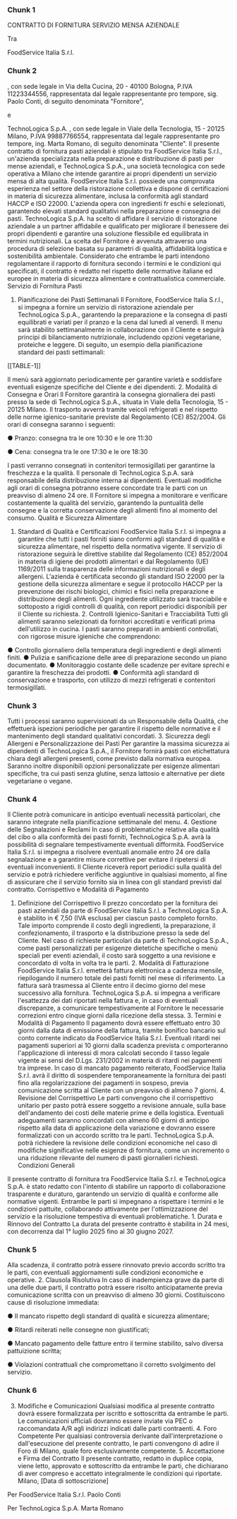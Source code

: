 ### Chunk 1

CONTRATTO DI FORNITURA SERVIZIO MENSA AZIENDALE

Tra

FoodService Italia S.r.l.

### Chunk 2

,  con sede legale in Via della Cucina, 20 - 40100 Bologna, P.IVA 11223344556,  rappresentata  dal  legale  rappresentante  pro  tempore,  sig. Paolo  Conti,  di seguito denominata "Fornitore",

e

TechnoLogica S.p.A. , con sede legale in Viale della Tecnologia, 15 - 20125 Milano, P.IVA 99887766554, rappresentata dal legale rappresentante pro tempore, ing. Marta Romano, di seguito denominata "Cliente". Il  presente  contratto  di  fornitura  pasti  aziendali  è  stipulato  tra  FoodService  Italia  S.r.l., un'azienda specializzata nella preparazione e distribuzione di pasti per mense aziendali, e TechnoLogica  S.p.A.,  una  società  tecnologica  con  sede  operativa  a  Milano  che  intende garantire ai propri dipendenti un servizio mensa di alta qualità. FoodService Italia S.r.l. possiede una comprovata esperienza nel settore della ristorazione collettiva e dispone di certificazioni in materia di sicurezza alimentare, inclusa la conformità agli  standard  HACCP  e  ISO  22000. L'azienda  opera  con  ingredienti  fr eschi  e  selezionati, garantendo elevati standard qualitativi nella preparazione e consegna dei pasti. TechnoLogica S.p.A. ha scelto di affidare il servizio di ristorazione aziendale a un partner affidabile  e  qualificato  per  migliorare  il  benessere  dei  propri  dipendenti  e  garantire  una soluzione flessibile ed equilibrata in termini nutrizionali. La scelta del Fornitore è avvenuta attraverso una procedura di selezione basata su parametri di qualità, affidabilità logistica e sostenibilità ambientale. Considerato che entrambe le parti intendono regolamentare il rapporto di fornitura secondo i termini e le condizioni qui specificati, il contratto è redatto nel rispetto delle normative italiane ed europee in materia di sicurezza alimentare e contrattualistica commerciale. Servizio di Fornitura Pasti

1. Pianificazione dei Pasti Settimanali Il Fornitore, FoodService Italia S.r.l., si impegna a fornire  un  servizio  di  ristorazione  aziendale  per  TechnoLogica  S.p.A.,  garantendo  la preparazione e la consegna di pasti equilibrati e variati per il pranzo e la cena dal lunedì al venerdì. Il  menu  sarà  stabilito  settimanalmente  in  collaborazione  con  il  Cliente  e  seguirà principi di bilanciamento nutrizionale, includendo opzioni vegetariane, proteiche e leggere. Di seguito, un esempio della pianificazione standard dei pasti settimanali:

[[TABLE-1]]

Il menù sarà aggiornato periodicamente per garantire varietà e soddisfare eventuali esigenze specifiche del Cliente e dei dipendenti. 2. Modalità  di  Consegna  e  Orari Il  Fornitore  garantirà  la  consegna  giornaliera  dei  pasti presso la sede di TechnoLogica S.p.A., situata in Viale della Tecnologia, 15 - 20125 Milano. Il  trasporto  avverrà  tramite  veicoli  refrigerati  e  nel  rispetto  delle  norme  igienico-sanitarie previste dal Regolamento (CE) 852/2004. Gli orari di consegna saranno i seguenti:

● Pranzo: consegna tra le ore 10:30 e le ore 11:30

● Cena: consegna tra le ore 17:30 e le ore 18:30

I pasti verranno consegnati in contenitori termosigillati per garantirne la freschezza e la qualità. Il personale di TechnoLogica S.p.A. sarà responsabile della distribuzione interna ai dipendenti. Eventuali  modifiche agli  orari  di  consegna  potranno  essere  concordate  tra  le  parti  con  un preavviso di almeno 24 ore. Il  Fornitore  si  impegna  a  monitorare  e  verificare  costantemente  la  qualità  del  servizio, garantendo  la  puntualità  delle  consegne  e  la  corretta  conservazione  degli  alimenti  fino  al momento del consumo. Qualità e Sicurezza Alimentare

1. Standard di Qualità e Certificazioni FoodService Italia S.r.l. si impegna a garantire che tutti i pasti forniti siano conformi agli standard di qualità e sicurezza alimentare, nel rispetto della normativa vigente. Il servizio di ristorazione seguirà le direttive stabilite dal Regolamento (CE) 852/2004 in materia di igiene dei prodotti alimentari e dal Regolamento (UE) 1169/2011 sulla trasparenza delle informazioni nutrizionali e degli allergeni. L'azienda  è  certificata  secondo  gli  standard  ISO  22000  per  la  gestione  della  sicurezza alimentare e segue il protocollo HACCP per la prevenzione dei rischi biologici, chimici e fisici nella preparazione e distribuzione degli alimenti. Ogni ingrediente utilizzato sarà tracciabile e sottoposto a rigidi controlli di qualità, con report periodici disponibili per il Cliente su richiesta. 2. Controlli Igienico-Sanitari e Tracciabilità Tutti gli alimenti saranno selezionati da fornitori accreditati  e  verificati  prima  dell'utilizzo  in  cucina. I  pasti  saranno  preparati  in  ambienti controllati, con rigorose misure igieniche che comprendono:

● Controllo giornaliero della temperatura degli ingredienti e degli alimenti finiti. ● Pulizia e sanificazione delle aree di preparazione secondo un piano documentato. ● Monitoraggio costante delle scadenze per evitare sprechi e garantire la freschezza dei prodotti. ● Conformità agli standard di conservazione e trasporto, con utilizzo di mezzi refrigerati e contenitori termosigillati.

### Chunk 3

Tutti  i  processi  saranno  supervisionati  da  un  Responsabile  della  Qualità,  che  effettuerà ispezioni periodiche per garantire il rispetto delle normative e il mantenimento degli standard qualitativi concordati. 3. Sicurezza  degli  Allergeni  e  Personalizzazione  dei  Pasti Per  garantire  la  massima sicurezza  ai  dipendenti  di  TechnoLogica  S.p.A.,  il  Fornitore  fornirà  pasti  con  etichettatura chiara  degli  allergeni  presenti,  come  previsto  dalla  normativa  europea. Saranno  inoltre disponibili  opzioni  personalizzate  per  esigenze  alimentari  specifiche,  tra  cui  pasti  senza glutine, senza lattosio e alternative per diete vegetariane o vegane.

### Chunk 4

Il Cliente potrà comunicare in anticipo eventuali necessità particolari, che  saranno  integrate nella pianificazione settimanale del menu. 4. Gestione delle Segnalazioni e Reclami In caso di problematiche relative alla qualità del cibo o alla conformità dei pasti forniti, TechnoLogica S.p.A. avrà la possibilità di segnalare tempestivamente eventuali difformità. FoodService Italia S.r.l. si impegna a risolvere eventuali anomalie entro 24 ore dalla segnalazione e a garantire misure correttive per evitare il ripetersi di eventuali inconvenienti. Il  Cliente  riceverà  report  periodici  sulla  qualità  del  servizio  e  potrà  richiedere  verifiche aggiuntive in qualsiasi momento, al fine di assicurare che il servizio fornito sia in linea con gli standard previsti dal contratto. Corrispettivo e Modalità di Pagamento

1. Definizione del Corrispettivo Il prezzo concordato per la fornitura dei pasti aziendali da parte di FoodService Italia S.r.l. a TechnoLogica S.p.A. è stabilito in € 7,50 (IVA esclusa) per ciascun  pasto  completo  fornito. Tale  importo  comprende  il  costo  degli  ingredienti,  la preparazione, il confezionamento, il trasporto e la distribuzione presso la sede del Cliente. Nel caso di richieste particolari da parte di TechnoLogica S.p.A., come pasti personalizzati per esigenze dietetiche specifiche o menù speciali per eventi aziendali, il costo sarà soggetto a una revisione e concordato di volta in volta tra le parti. 2. Modalità di Fatturazione FoodService Italia S.r.l. emetterà fattura elettronica a cadenza mensile, riepilogando il numero totale dei pasti forniti nel mese di riferimento. La fattura sarà trasmessa al Cliente entro il decimo giorno del mese successivo alla fornitura. TechnoLogica S.p.A. si impegna a verificare l'esattezza dei dati riportati nella fattura e, in caso di eventuali discrepanze, a comunicare tempestivamente al Fornitore le necessarie correzioni entro cinque giorni dalla ricezione della stessa. 3. Termini e Modalità di Pagamento Il pagamento dovrà essere effettuato entro 30 giorni dalla data di emissione della fattura, tramite bonifico bancario sul conto corrente indicato da FoodService Italia S.r.l. Eventuali ritardi nei pagamenti superiori ai 10 giorni dalla scadenza prevista c omporteranno l'applicazione di interessi di mora calcolati secondo il tasso legale vigente ai sensi del D.Lgs. 231/2002 in materia di ritardi nei pagamenti tra imprese. In caso di mancato pagamento reiterato, FoodService Italia S.r.l. avrà il diritto di sospendere temporaneamente la fornitura dei pasti fino alla regolarizzazione dei pagamenti in sospeso, previa comunicazione scritta al Cliente con un preavviso di almeno 7 giorni. 4. Revisione del Corrispettivo Le parti convengono che il corrispettivo unitario per pasto potrà essere soggetto a revisione annuale, sulla base dell'andamento dei costi delle materie prime e della logistica. Eventuali adeguamenti saranno concordati con almeno 60 giorni di anticipo rispetto alla data di applicazione della variazione e dovranno essere formalizzati con un accordo scritto tra le parti. TechnoLogica S.p.A. potrà richiedere la revisione delle condizioni economiche nel caso di modifiche  significative  nelle  esigenze  di  fornitura,  come  un  incremento  o  una  riduzione rilevante del numero di pasti giornalieri richiesti. Condizioni Generali

Il  presente contratto di fornitura tra FoodService Italia S.r.l. e TechnoLogica S.p.A. è stato redatto  con  l'intento  di  stabilire  un  rapporto  di  collaborazione  trasparente  e  duraturo, garantendo  un  servizio  di  qualità  e  conforme  alle  normative  vigenti. Entrambe  le  parti  si impegnano  a  rispettare  i  termini  e  le  condizioni  pattuite,  collaborando  attivamente  per l'ottimizzazione del servizio e la risoluzione tempestiva di eventuali problematiche. 1. Durata e Rinnovo del Contratto La durata del presente contratto è stabilita in 24 mesi, con decorrenza dal 1° luglio 2025 fino al 30 giugno 2027.

### Chunk 5

Alla scadenza, il contratto potrà essere  rinnovato  previo  accordo  scritto  tra  le  parti,  con  eventuali  aggiornamenti  sulle condizioni economiche e operative. 2. Clausola  Risolutiva In  caso  di  inadempienza  grave  da  parte  di  una  delle  due  parti,  il contratto potrà essere risolto anticipatamente previa comunicazione scritta con un preavviso di almeno 30 giorni. Costituiscono cause di risoluzione immediata:

● Il mancato rispetto degli standard di qualità e sicurezza alimentare;

● Ritardi reiterati nelle consegne non giustificati;

● Mancato pagamento delle fatture entro il termine stabilito, salvo diversa pattuizione scritta;

● Violazioni contrattuali che compromettano il corretto svolgimento del servizio.

### Chunk 6

3. Modifiche  e  Comunicazioni Qualsiasi  modifica  al  presente  contratto  dovrà  essere formalizzata per iscritto e sottoscritta da entrambe le parti. Le comunicazioni ufficiali dovranno essere inviate via PEC o raccomandata A/R agli indirizzi indicati dalle parti contraenti. 4. Foro Competente Per qualsiasi controversia derivante dall'interpretazione o dall'esecuzione del presente contratto, le parti convengono di adire il Foro di Milano, quale foro esclusivamente competente. 5. Accettazione e Firma del Contratto Il presente contratto, redatto in duplice copia, viene letto,  approvato  e  sottoscritto  da  entrambe  le  parti,  che  dichiarano  di  aver  compreso  e accettato integralmente le condizioni qui riportate. Milano, [Data di sottoscrizione]

Per FoodService Italia S.r.l. Paolo Conti

Per TechnoLogica S.p.A. Marta Romano

